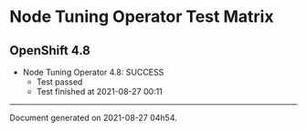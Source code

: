 
Node Tuning Operator Test Matrix
================================

OpenShift 4.8
-------------


* Node Tuning Operator 4.8: SUCCESS
  - Test passed
  - Test finished at 2021-08-27 00:11


---
Document generated on 2021-08-27 04h54.
